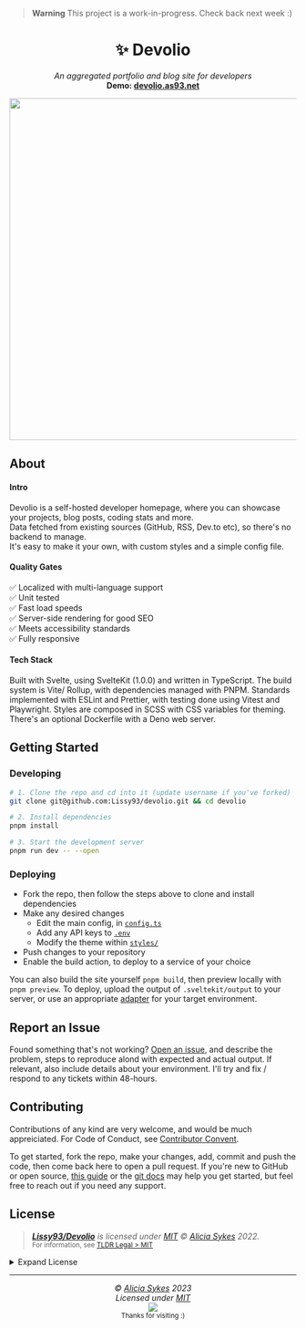 > **Warning** This project is a work-in-progress. Check back next week :)

<h1 align="center">✨ Devolio</h1>
<p align="center">
  <i>An aggregated portfolio and blog site for developers</i><br>
  <b>Demo: <a href="https://devolio.as93.net/">devolio.as93.net</a></b>
</p>
<p align="center">
  <a href="https://devolio.netlify.app">
    <img width="600" src="#" />
  </a>
</p>


## About

#### Intro
Devolio is a self-hosted developer homepage, where you can showcase your projects, blog posts, coding stats and more.<br>
Data fetched from existing sources (GitHub, RSS, Dev.to etc), so there's no backend to manage.<br>
It's easy to make it your own, with custom styles and a simple config file.<br>

#### Quality Gates
✅ Localized with multi-language support<br>
✅ Unit tested<br>
✅ Fast load speeds<br>
✅ Server-side rendering for good SEO<br>
✅ Meets accessibility standards<br>
✅ Fully responsive<br>

#### Tech Stack
Built with Svelte, using SvelteKit (1.0.0) and written in TypeScript.
The build system is Vite/ Rollup, with dependencies managed with PNPM.
Standards implemented with ESLint and Prettier, with testing done using Vitest and Playwright.
Styles are composed in SCSS with CSS variables for theming.
There's an optional Dockerfile with a Deno web server.


## Getting Started

### Developing

```bash
# 1. Clone the repo and cd into it (update username if you've forked)
git clone git@github.com:Lissy93/devolio.git && cd devolio

# 2. Install dependencies
pnpm install

# 3. Start the development server
pnpm run dev -- --open
```

### Deploying
- Fork the repo, then follow the steps above to clone and install dependencies
- Make any desired changes
  - Edit the main config, in [`config.ts`](#)
  - Add any API keys to [`.env`](#)
  - Modify the theme within [`styles/`](#)
- Push changes to your repository
- Enable the build action, to deploy to a service of your choice

You can also build the site yourself `pnpm build`, then preview locally with `pnpm preview`.
To deploy, upload the output of `.sveltekit/output` to your server, or use an appropriate [adapter](https://kit.svelte.dev/docs/adapters) for your target environment.

## Report an Issue
Found something that's not working? [Open an issue](https://github.com/Lissy93/devolio/issues/new/choose), and describe the problem, steps to reproduce alond with expected and actual output. If relevant, also include details about your environment. I'll try and fix / respond to any tickets within 48-hours.

## Contributing
Contributions of any kind are very welcome, and would be much appreiciated.
For Code of Conduct, see [Contributor Convent](https://www.contributor-covenant.org/version/2/1/code_of_conduct/).

To get started, fork the repo, make your changes, add, commit and push the code, then come back here to open a pull request. If you're new to GitHub or open source, [this guide](https://www.freecodecamp.org/news/how-to-make-your-first-pull-request-on-github-3#let-s-make-our-first-pull-request-) or the [git docs](https://docs.github.com/en/pull-requests/collaborating-with-pull-requests/proposing-changes-to-your-work-with-pull-requests/creating-a-pull-request) may help you get started, but feel free to reach out if you need any support.

## License

> _**[Lissy93/Devolio](https://github.com/Lissy93/devolio)** is licensed under [MIT](https://gist.github.com/Lissy93/143d2ee01ccc5c052a17) © [Alicia Sykes](https://aliciasykes.com) 2022._<br>
> <sup align="right">For information, see <a href="https://tldrlegal.com/license/mit-license">TLDR Legal > MIT</a></sup>

<details>
<summary>Expand License</summary>

```
The MIT License (MIT)
Copyright (c) Alicia Sykes <alicia@omg.com> 

Permission is hereby granted, free of charge, to any person obtaining a copy 
of this software and associated documentation files (the "Software"), to deal 
in the Software without restriction, including without limitation the rights 
to use, copy, modify, merge, publish, distribute, sub-license, and/or sell 
copies of the Software, and to permit persons to whom the Software is furnished 
to do so, subject to the following conditions:

The above copyright notice and this permission notice shall be included install 
copies or substantial portions of the Software.

THE SOFTWARE IS PROVIDED "AS IS", WITHOUT WARRANTY OF ANY KIND, EXPRESS OR IMPLIED,
INCLUDING BUT NOT LIMITED TO THE WARRANTIES OF MERCHANT ABILITY, FITNESS FOR A
PARTICULAR PURPOSE AND NON INFRINGEMENT. IN NO EVENT SHALL THE AUTHORS OR COPYRIGHT
HOLDERS BE LIABLE FOR ANY CLAIM, DAMAGES OR OTHER LIABILITY, WHETHER IN AN ACTION
OF CONTRACT, TORT OR OTHERWISE, ARISING FROM, OUT OF OR IN CONNECTION WITH THE
SOFTWARE OR THE USE OR OTHER DEALINGS IN THE SOFTWARE.
```

</details>

---

<!-- License + Copyright -->
<p  align="center">
  <i>© <a href="https://aliciasykes.com">Alicia Sykes</a> 2023</i><br>
  <i>Licensed under <a href="https://gist.github.com/Lissy93/143d2ee01ccc5c052a17">MIT</a></i><br>
  <a href="https://github.com/lissy93"><img src="https://i.ibb.co/4KtpYxb/octocat-clean-mini.png" /></a><br>
  <sup>Thanks for visiting :)</sup>
</p>

<!-- Dinosaur -->
<!-- 
                        . - ~ ~ ~ - .
      ..     _      .-~               ~-.
     //|     \ `..~                      `.
    || |      }  }              /       \  \
(\   \\ \~^..'                 |         }  \
 \`.-~  o      /       }       |        /    \
 (__          |       /        |       /      `.
  `- - ~ ~ -._|      /_ - ~ ~ ^|      /- _      `.
              |     /          |     /     ~-.     ~- _
              |_____|          |_____|         ~ - . _ _~_-_
-->
